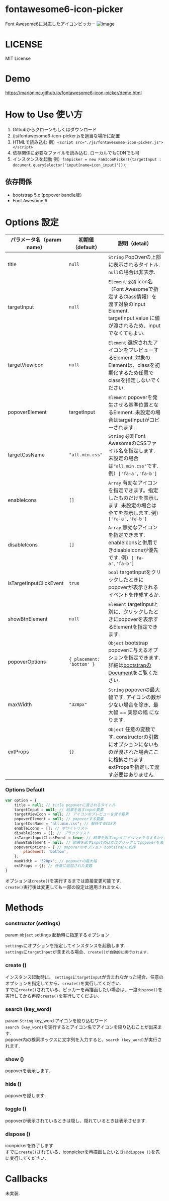 # fontawesome6-icon-picker
Font Awesome6に対応したアイコンピッカー
![image](https://user-images.githubusercontent.com/52589133/149440263-d4b53ff5-52cc-48d9-87d0-f55468a63ec0.png)
# LICENSE
MIT License

# Demo
https://marioninc.github.io/fontawesome6-icon-picker/demo.html

# How to Use 使い方

1. Githubからクローンもしくはダウンロード
3. /js/fontawesome6-icon-picker.jsを適当な場所に配置
4. HTMLで読み込む 例）`<script src="./js/fontawesome6-icon-picker.js"></script>`
5. 依存関係に必要なファイルを読み込む. ローカルでもCDNでも可
6. インスタンスを起動 例）`fa6picker = new Fa6IconPicker({targetInput : document.querySelector('input[name=icon_input]')})`;

## 依存関係

* bootstrap 5.x (popover bandle版）
* Font Awesome 6

# Options 設定
| パラメータ名（param name） | 初期値（default） | 説明（detail）|
| --- | --- | --- |
| title | `null` | `String` PopOverの上部に表示されるタイトル. `null`の場合は非表示. |
| targetInput | `null` | `Element` `必須` icon名（Font Awesomeで指定するClass情報）を渡す対象のinput Element. targetInput.value に値が渡されるため、inputでなくてもよい. |
| targetViewIcon | `null` | `Element` 選択されたアイコンをプレビューするElement. 対象のElementは、classを初期化するため任意でclassを指定しないでください. |
| popoverElement | targetInput | `Element` popoverを発生させる基準位置となるElement. 未設定の場合はtargetInputがコピーされます. |
| targetCssName | `"all.min.css"` | `String` `必須` Font AwesomeのCSSファイル名を指定します. 未設定の場合は`"all.min.css"`です. 例）`['fa-a','fa-b']`|
| enableIcons | `[]` | `Array` 有効なアイコンを指定できます。指定したものだけを表示します. 未設定の場合は全てを表示します. 例）`['fa-a','fa-b']` |
| disableIcons | `[]` | `Array` 無効なアイコンを指定できます. enableIconsと併用できdisableIconsが優先です. 例）`['fa-a','fa-b']` |
| isTargetInputClickEvent | `true` | `bool` targetInputをクリックしたときにpopoverが表示されるイベントを作成するか. |
| showBtnElement | `null` | `Element` targetInputと別に、クリックしたときにpopoverを表示するElementを指定できます.  |
| popoverOptions | `{ placement: 'bottom' }` | `Object` bootstrap popoverに与えるオプションを指定できます. 詳細は[bootstrapのDocument](https://getbootstrap.jp/docs/5.0/components/popovers/#options)をご覧ください. |
| maxWidth | `"320px"` | `String` popoverの最大幅です. アイコンの数が少ない場合を除き、最大幅 == 実際の幅 になります. |
| extProps | `{}` | `Object` 任意の変数です. constructorの引数にオプションにないものが渡された場合ここに格納されます. extPropsを指定して渡す必要はありません. |

### Options Default
```js
var option = {
    title = null; // title popoverに渡されるタイトル
    targetInput = null; // 結果を返すinput要素
    targetViewIcon = null; // アイコンのプレビューを渡す要素
    popoverElement = null; // popoverする要素
    targetCssName = "all.min.css"; // 解析するCSS名
    enableIcons = []; // ホワイトリスト
    disableIcons = []; // ブラックリスト
    isTargetInputClickEvent = true; // 結果を返すinputにイベントを与えるかどうか
    showBtnElement = null; // 結果を返すinputのほかにクリックしてpopoverを表示させる要素
    popoverOptions = { // popoverのオプション bootstrapに依存
        placement: 'bottom',
    };
    maxWidth = '320px'; // popoverの最大幅
    extProps = {}; // 任意に追加された変数
}
```

オプションは`create()`を実行するまでは直接変更可能です.  
`create()`実行後は変更しても一部の設定は適用されません.

# Methods
### constructor (settings)
param `Object` settings  起動時に指定するオプション  
  
`settings`にオプションを指定してインスタンスを起動します.  
`settings`に`targetInput`が含まれる場合、`create()が自動的に実行されます.`

### create ()
インスタンス起動時に、
`settings`に`targetInput`が含まれなかった場合、任意のオプションを指定してから、`create()`を実行してください.  
すでに`create()`されている、ピッカーを再描画したい場合は、一度`dispose()`を実行してから再度`create()`を実行してください.  

### search (key_word)
param `String` key_word  アイコンを絞り込むワード  
`search (key_word)`を実行するとアイコン名でアイコンを絞り込むことが出来ます.  
popover内の検索ボックスに文字列を入力すると、`search (key_word)`が実行されます.  

### show ()
popoverを表示します.  

### hide ()
popoverを隠します.  

### toggle ()
popoverが表示されているときは隠し、隠れているときは表示させます.  

### dispose ()
iconpickerを終了します.  
すでに`create()`されている、iconpickerを再描画したいときは`dispose ()`を先に実行してください.  

# Callbacks
未実装.
